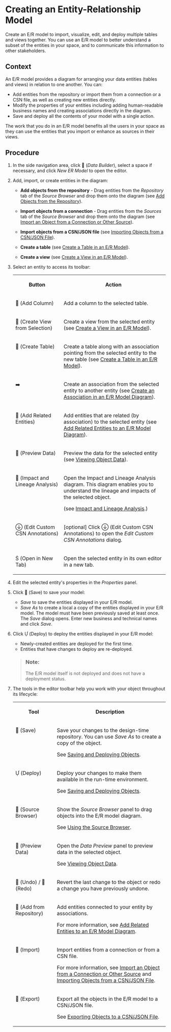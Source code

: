 <!-- loioa91c042549fb497384e756d5f5c71fde -->

<link rel="stylesheet" type="text/css" href="css/sap-icons.css"/>

# Creating an Entity-Relationship Model

Create an E/R model to import, visualize, edit, and deploy multiple tables and views together. You can use an E/R model to better understand a subset of the entities in your space, and to communicate this information to other stakeholders.



## Context

An E/R model provides a diagram for arranging your data entities \(tables and views\) in relation to one another. You can:

-   Add entities from the repository or import them from a connection or a CSN file, as well as creating new entities directly.
-   Modify the properties of your entities including adding human-readable business names and creating associations directly in the diagram.
-   Save and deploy all the contents of your model with a single action.

The work that you do in an E/R model benefits all the users in your space as they can use the entities that you import or enhance as sources in their views.



## Procedure

1.  In the side navigation area, click <span class="FPA-icons-V3"></span> \(*Data Builder*\), select a space if necessary, and click *New ER Model* to open the editor.

2.  Add, import, or create entities in the diagram:

    -   **Add objects from the repository** - Drag entities from the *Repository* tab of the *Source Browser* and drop them onto the diagram \(see [Add Objects from the Repository](add-objects-from-the-repository-13fcecd.md)\).

    -   **Import objects from a connection** - Drag entities from the *Sources* tab of the *Source Browser* and drop them onto the diagram \(see [Import an Object from a Connection or Other Source](import-an-object-from-a-connection-or-other-source-3e6f8f2.md)\).
    -   **Import objects from a CSN/JSON file** \(see [Importing Objects from a CSN/JSON File](Creating-Finding-Sharing-Objects/importing-objects-from-a-csn-json-file-23599e6.md)\).
    -   **Create a table** \(see [Create a Table in an E/R Model](create-a-table-in-an-e-r-model-3939414.md)\).
    -   **Create a view** \(see [Create a View in an E/R Model](create-a-view-in-an-e-r-model-9e547d1.md)\).

3.  Select an entity to access its toolbar:


    <table>
    <tr>
    <th valign="top">

    Button
    
    </th>
    <th valign="top">

    Action
    
    </th>
    </tr>
    <tr>
    <td valign="top">
    
    <span class="FPA-icons-V3"></span> \(Add Column\) 
    
    </td>
    <td valign="top">
    
    Add a column to the selected table.
    
    </td>
    </tr>
    <tr>
    <td valign="top">
    
    <span class="FPA-icons-V3"></span> \(Create View from Selection\)
    
    </td>
    <td valign="top">
    
    Create a view from the selected entity \(see [Create a View in an E/R Model](create-a-view-in-an-e-r-model-9e547d1.md)\).
    
    </td>
    </tr>
    <tr>
    <td valign="top">
    
    <span class="FPA-icons-V3"></span> \(Create Table\)
    
    </td>
    <td valign="top">
    
    Create a table along with an association pointing from the selected entity to the new table \(see [Create a Table in an E/R Model](create-a-table-in-an-e-r-model-3939414.md)\).
    
    </td>
    </tr>
    <tr>
    <td valign="top">
    
    :arrow_right:
    
    </td>
    <td valign="top">
    
    Create an association from the selected entity to another entity \(see [Create an Association in an E/R Model Diagram](create-an-association-in-an-e-r-model-diagram-82e6869.md)\).
    
    </td>
    </tr>
    <tr>
    <td valign="top">
    
    <span class="FPA-icons-V3"></span> \(Add Related Entities\)
    
    </td>
    <td valign="top">
    
    Add entities that are related \(by association\) to the selected entity \(see [Add Related Entities to an E/R Model Diagram](add-related-entities-to-an-e-r-model-diagram-bbde0a7.md)\).
    
    </td>
    </tr>
    <tr>
    <td valign="top">
    
    <span class="FPA-icons-V3"></span> \(Preview Data\)
    
    </td>
    <td valign="top">
    
    Preview the data for the selected entity \(see [Viewing Object Data](viewing-object-data-b338e4a.md)\).
    
    </td>
    </tr>
    <tr>
    <td valign="top">
    
    <span class="FPA-icons-V3"></span> \(Impact and Lineage Analysis\)
    
    </td>
    <td valign="top">
    
    Open the Impact and Lineage Analysis diagram. This diagram enables you to understand the lineage and impacts of the selected object. 

    \(see [Impact and Lineage Analysis](impact-and-lineage-analysis-9da4892.md).\)
    
    </td>
    </tr>
    <tr>
    <td valign="top">
    
    <span class="SAP-icons-V5"></span> \(Edit Custom CSN Annotations\)
    
    </td>
    <td valign="top">
    
    \[optional\] Click <span class="SAP-icons-V5"></span> \(Edit Custom CSN Annotations\) to open the *Edit Custom CSN Annotations* dialog. 
    
    </td>
    </tr>
    <tr>
    <td valign="top">
    
    <span class="SAP-icons-V5"></span> \(Open in New Tab\)
    
    </td>
    <td valign="top">
    
    Open the selected entity in its own editor in a new tab.
    
    </td>
    </tr>
    </table>
    
4.  Edit the selected entity's properties in the *Properties* panel.

5.  Click <span class="FPA-icons-V3"></span> \(Save\) to save your model:

    -   *Save* to save the entities displayed in your E/R model.
    -   *Save As* to create a local a copy of the entities displayed in your E/R model. The model must have been previously saved at least once. The *Save* dialog opens. Enter new business and technical names and click *Save*.

6.  Click <span class="SAP-icons-V5"></span> \(Deploy\) to deploy the entities displayed in your E/R model:

    -   Newly-created entities are deployed for the first time.
    -   Entities that have changes to deploy are re-deployed.

    > ### Note:  
    > The E/R model itself is not deployed and does not have a deployment status.

7.  The tools in the editor toolbar help you work with your object throughout its lifecycle:


    <table>
    <tr>
    <th valign="top">

    Tool
    
    </th>
    <th valign="top">

    Description
    
    </th>
    </tr>
    <tr>
    <td valign="top">
    
    <span class="FPA-icons-V3"></span> \(Save\)
    
    </td>
    <td valign="top">
    
    Save your changes to the design-time repository. You can use *Save As* to create a copy of the object. 

    See [Saving and Deploying Objects](saving-and-deploying-objects-7c0b560.md).
    
    </td>
    </tr>
    <tr>
    <td valign="top">
    
    <span class="SAP-icons-V5"></span> \(Deploy\)
    
    </td>
    <td valign="top">
    
    Deploy your changes to make them available in the run-time environment.

    See [Saving and Deploying Objects](saving-and-deploying-objects-7c0b560.md).
    
    </td>
    </tr>
    <tr>
    <td valign="top">
    
    <span class="FPA-icons-V3"></span> \(Source Browser\)
    
    </td>
    <td valign="top">
    
    Show the *Source Browser* panel to drag objects into the E/R model diagram. 

    See [Using the Source Browser](using-the-source-browser-7d2b21d.md).
    
    </td>
    </tr>
    <tr>
    <td valign="top">
    
    <span class="FPA-icons-V3"></span> \(Preview Data\)
    
    </td>
    <td valign="top">
    
    Open the *Data Preview* panel to preview data in the selected object.

    See [Viewing Object Data](viewing-object-data-b338e4a.md).
    
    </td>
    </tr>
    <tr>
    <td valign="top">
    
    <span class="FPA-icons-V3"></span> \(Undo\) / <span class="FPA-icons-V3"></span> \(Redo\)
    
    </td>
    <td valign="top">
    
    Revert the last change to the object or redo a change you have previously undone.
    
    </td>
    </tr>
    <tr>
    <td valign="top">
    
    <span class="FPA-icons-V3"></span> \(Add from Repository\)
    
    </td>
    <td valign="top">
    
    Add entities connected to your entity by associations.

    For more information, see [Add Related Entities to an E/R Model Diagram](add-related-entities-to-an-e-r-model-diagram-bbde0a7.md).
    
    </td>
    </tr>
    <tr>
    <td valign="top">
    
    <span class="FPA-icons-V3"></span> \(Import\)
    
    </td>
    <td valign="top">
    
    Import entities from a connection or from a CSN file.

    For more information, see [Import an Object from a Connection or Other Source](import-an-object-from-a-connection-or-other-source-3e6f8f2.md) and [Importing Objects from a CSN/JSON File](Creating-Finding-Sharing-Objects/importing-objects-from-a-csn-json-file-23599e6.md).
    
    </td>
    </tr>
    <tr>
    <td valign="top">
    
    <span class="FPA-icons-V3"></span> \(Export\)
    
    </td>
    <td valign="top">
    
    Export all the objects in the E/R model to a CSN/JSON file. 

    See [Exporting Objects to a CSN/JSON File](Creating-Finding-Sharing-Objects/exporting-objects-to-a-csn-json-file-3916101.md).
    
    </td>
    </tr>
    </table>
    

